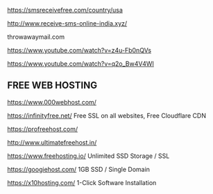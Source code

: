

https://smsreceivefree.com/country/usa

http://www.receive-sms-online-india.xyz/ 

throwawaymail.com




https://www.youtube.com/watch?v=z4u-Fb0nQVs

https://www.youtube.com/watch?v=q2o_Bw4V4WI


## FREE WEB HOSTING
 
https://www.000webhost.com/

https://infinityfree.net/  Free SSL on all websites, Free Cloudflare CDN

https://profreehost.com/

http://www.ultimatefreehost.in/

https://www.freehosting.io/ Unlimited SSD Storage / SSL

https://googiehost.com/ 1GB SSD / Single Domain

https://x10hosting.com/ 1-Click Software Installation